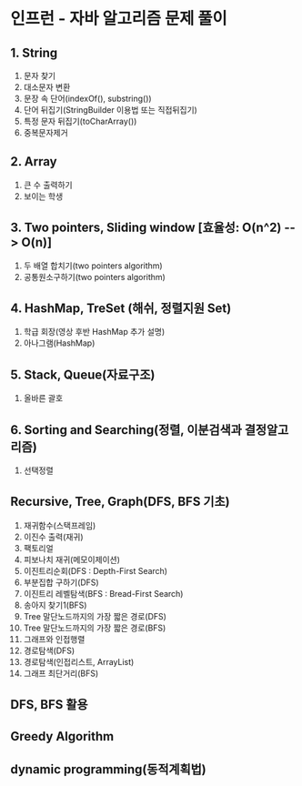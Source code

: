 # 인프런 - 자바 알고리즘 문제 풀이

## 1. String
1. 문자 찾기
2. 대소문자 변환
3. 문장 속 단어(indexOf(), substring())
4. 단어 뒤집기(StringBuilder 이용법 또는 직접뒤집기)
5. 특정 문자 뒤집기(toCharArray())
6. 중복문자제거

## 2. Array
1. 큰 수 출력하기
2. 보이는 학생

## 3. Two pointers, Sliding window [효율성: O(n^2) --> O(n)]
1. 두 배열 합치기(two pointers algorithm)
2. 공통원소구하기(two pointers algorithm)

## 4. HashMap, TreSet (해쉬, 정렬지원 Set)
1. 학급 회장(영상 후반 HashMap 추가 설명)
2. 아나그램(HashMap)

## 5. Stack, Queue(자료구조)
1. 올바른 괄호

## 6. Sorting and Searching(정렬, 이분검색과 결정알고리즘)
1. 선택정렬

## Recursive, Tree, Graph(DFS, BFS 기초)
1. 재귀함수(스택프레임)
2. 이진수 출력(재귀)
3. 팩토리얼
4. 피보나치 재귀(메모이제이션)
5. 이진트리순회(DFS : Depth-First Search)
6. 부분집합 구하기(DFS)
7. 이진트리 레벨탐색(BFS : Bread-First Search)
8. 송아지 찾기1(BFS)
9. Tree 말단노드까지의 가장 짧은 경로(DFS)
10. Tree 말단노드까지의 가장 짧은 경로(BFS)
11. 그래프와 인접행렬
12. 경로탐색(DFS)
13. 경로탐색(인접리스트, ArrayList)
14. 그래프 최단거리(BFS)

## DFS, BFS 활용

## Greedy Algorithm

## dynamic programming(동적계획법)
